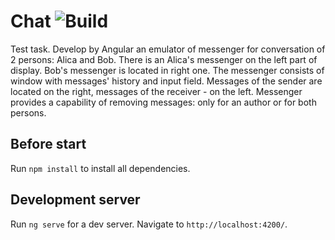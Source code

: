 # Chat ![Build](https://github.com/LazarevGleb/chat/workflows/Build/badge.svg)
Test task. Develop by Angular an emulator of messenger for conversation of 2 persons: Alica and Bob.
There is an Alica's messenger on the left part of display. Bob's messenger is located in right one.
The messenger consists of window with messages' history and input field. Messages of the sender are located
on the right, messages of the receiver - on the left. Messenger provides a capability of removing messages:
only for an author or for both persons.

## Before start

Run `npm install` to install all dependencies.

## Development server

Run `ng serve` for a dev server. Navigate to `http://localhost:4200/`.
